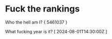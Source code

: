 # Fuck the rankings

Who the hell am I?
{ 5461037 }

What fucking year is it?
[ 2024-08-01T14:30:00Z ]

